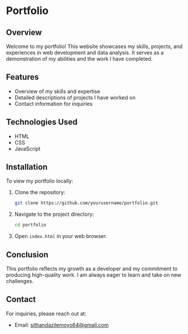 # Portfolio

## Overview
Welcome to my portfolio! This website showcases my skills, projects, and experiences in web development and data analysis. It serves as a demonstration of my abilities and the work I have completed.

## Features
- Overview of my skills and expertise
- Detailed descriptions of projects I have worked on
- Contact information for inquiries

## Technologies Used
- HTML
- CSS
- JavaScript

## Installation
To view my portfolio locally:
1. Clone the repository:
    ```bash
    git clone https://github.com/yourusername/portfolio.git
    ```
2. Navigate to the project directory:
    ```bash
    cd portfolio
    ```
3. Open `index.html` in your web browser.

## Conclusion
This portfolio reflects my growth as a developer and my commitment to producing high-quality work. I am always eager to learn and take on new challenges.


## Contact
For inquiries, please reach out at:
- Email: [sithandazilemoyo64@gmail.com](mailto:r236398p@students.msu.ac.zw)